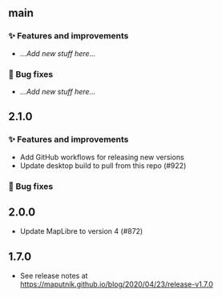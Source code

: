 ## main

### ✨ Features and improvements
- _...Add new stuff here..._

### 🐞 Bug fixes
- _...Add new stuff here..._

## 2.1.0

### ✨ Features and improvements
- Add GitHub workflows for releasing new versions
- Update desktop build to pull from this repo (#922)

### 🐞 Bug fixes

## 2.0.0
- Update MapLibre to version 4 (#872)

## 1.7.0
- See release notes at https://maputnik.github.io/blog/2020/04/23/release-v1.7.0

